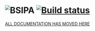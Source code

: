 # ![BSIPA](docs/images/banner_dark.svg) [![Build status](https://ci.appveyor.com/api/projects/status/1ruhnnfeudrrd097?svg=true)](https://ci.appveyor.com/project/nike4613/beatsaber-ipa-reloaded-9smsb)
[ALL DOCUMENTATION HAS MOVED HERE](https://beat-saber-modding-group.github.io/BeatSaber-IPA-Reloaded/)
